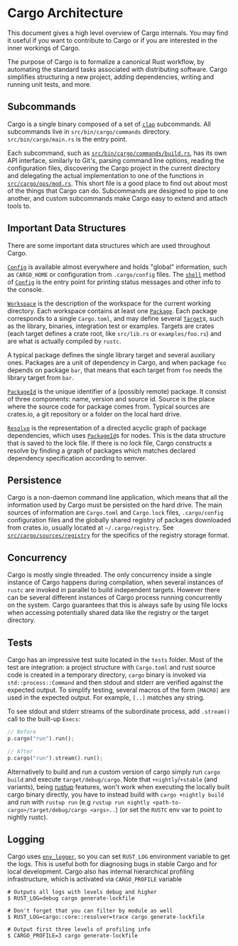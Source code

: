 # Cargo Architecture

This document gives a high level overview of Cargo internals. You may
find it useful if you want to contribute to Cargo or if you are
interested in the inner workings of Cargo.

The purpose of Cargo is to formalize a canonical Rust workflow, by automating
the standard tasks associated with distributing software. Cargo simplifies
structuring a new project, adding dependencies, writing and running unit tests,
and more.


## Subcommands

Cargo is a single binary composed of a set of [`clap`] subcommands. All subcommands live in
`src/bin/cargo/commands` directory. `src/bin/cargo/main.rs` is the entry point.

Each subcommand, such as [`src/bin/cargo/commands/build.rs`], has its own API
interface, similarly to Git's, parsing command line options, reading the
configuration files, discovering the Cargo project in the current directory and
delegating the actual implementation to one
of the functions in [`src/cargo/ops/mod.rs`]. This short file is a good
place to find out about most of the things that Cargo can do.
Subcommands are designed to pipe to one another, and custom subcommands make
Cargo easy to extend and attach tools to.

[`clap`]: https://clap.rs/
[`src/bin/cargo/commands/build.rs`]: src/bin/cargo/commands/build.rs
[`src/cargo/ops/mod.rs`]: src/cargo/ops/mod.rs


## Important Data Structures

There are some important data structures which are used throughout
Cargo.

[`Config`] is available almost everywhere and holds "global"
information, such as `CARGO_HOME` or configuration from
`.cargo/config` files. The [`shell`] method of [`Config`] is the entry
point for printing status messages and other info to the console.

[`Workspace`] is the description of the workspace for the current
working directory. Each workspace contains at least one
[`Package`]. Each package corresponds to a single `Cargo.toml`, and may
define several [`Target`]s, such as the library, binaries, integration
test or examples. Targets are crates (each target defines a crate
root, like `src/lib.rs` or `examples/foo.rs`) and are what is actually
compiled by `rustc`.

A typical package defines the single library target and several
auxiliary ones. Packages are a unit of dependency in Cargo, and when
package `foo` depends on package `bar`, that means that each target
from `foo` needs the library target from `bar`.

[`PackageId`] is the unique identifier of a (possibly remote)
package. It consist of three components: name, version and source
id. Source is the place where the source code for package comes
from. Typical sources are crates.io, a git repository or a folder on
the local hard drive.

[`Resolve`] is the representation of a directed acyclic graph of package
dependencies, which uses [`PackageId`]s for nodes. This is the data
structure that is saved to the lock file. If there is no lock file,
Cargo constructs a resolve by finding a graph of packages which
matches declared dependency specification according to semver.

[`Config`]: https://docs.rs/cargo/0.33.0/cargo/util/config/struct.Config.html
[`shell`]: https://docs.rs/cargo/0.33.0/cargo/util/config/struct.Config.html#method.shell
[`Workspace`]: https://docs.rs/cargo/0.33.0/cargo/core/struct.Workspace.html
[`Package`]: https://docs.rs/cargo/0.33.0/cargo/core/package/struct.Package.html
[`Target`]: https://docs.rs/cargo/0.33.0/cargo/core/manifest/struct.Target.html
[`PackageId`]: https://docs.rs/cargo/0.33.0/cargo/core/package_id/struct.PackageId.html
[`Resolve`]: https://docs.rs/cargo/0.33.0/cargo/core/struct.Resolve.html


## Persistence

Cargo is a non-daemon command line application, which means that all
the information used by Cargo must be persisted on the hard drive. The
main sources of information are `Cargo.toml` and `Cargo.lock` files,
`.cargo/config` configuration files and the globally shared registry
of packages downloaded from crates.io, usually located at
`~/.cargo/registry`. See [`src/cargo/sources/registry`] for the specifics of
the registry storage format.

[`src/cargo/sources/registry`]: src/cargo/sources/registry


## Concurrency

Cargo is mostly single threaded. The only concurrency inside a single
instance of Cargo happens during compilation, when several instances
of `rustc` are invoked in parallel to build independent
targets. However there can be several different instances of Cargo
process running concurrently on the system. Cargo guarantees that this
is always safe by using file locks when accessing potentially shared
data like the registry or the target directory.


## Tests

Cargo has an impressive test suite located in the `tests` folder. Most
of the test are integration: a project structure with `Cargo.toml` and
rust source code is created in a temporary directory, `cargo` binary
is invoked via `std::process::Command` and then stdout and stderr are
verified against the expected output. To simplify testing, several
macros of the form `[MACRO]` are used in the expected output. For
example, `[..]` matches any string.

To see stdout and stderr streams of the subordinate process, add `.stream()`
call to the built-up `Execs`:

```rust
// Before
p.cargo("run").run();

// After
p.cargo("run").stream().run();
```

Alternatively to build and run a custom version of cargo simply run `cargo build`
and execute `target/debug/cargo`. Note that `+nightly`/`+stable` (and variants),
being [rustup] features, won't work when executing the locally
built cargo binary directly, you have to instead build with `cargo +nightly build`
and run with `rustup run` (e.g `rustup run nightly
<path-to-cargo>/target/debug/cargo <args>..`) (or set the `RUSTC` env var to point
to nightly rustc).

[rustup]: https://rustup.rs/


## Logging

Cargo uses [`env_logger`], so you can set
`RUST_LOG` environment variable to get the logs. This is useful both for diagnosing
bugs in stable Cargo and for local development. Cargo also has internal hierarchical
profiling infrastructure, which is activated via `CARGO_PROFILE` variable

```
# Outputs all logs with levels debug and higher
$ RUST_LOG=debug cargo generate-lockfile

# Don't forget that you can filter by module as well
$ RUST_LOG=cargo::core::resolver=trace cargo generate-lockfile

# Output first three levels of profiling info
$ CARGO_PROFILE=3 cargo generate-lockfile
```

[`env_logger`]: https://docs.rs/env_logger/*/env_logger/
